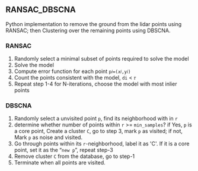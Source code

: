 ## RANSAC_DBSCNA

Python implementation to remove the ground from the lidar points using RANSAC; then Clustering over the remaining points using DBSCNA. <br>

### RANSAC

1. Randomly select a minimal subset of points required to solve the model
2. Solve the model
3. Compute error function for each point `p𝑖=(𝑥𝑖,y𝑖)`
4. Count the points consistent with the model, `di` < `𝜏`
5. Repeat step 1-4 for N-iterations, choose the model with most inlier points

### DBSCNA

1. Randomly select a unvisited point `p`, find its neighborhood with in `r`
2. determine whether number of points within `r` >= `min_samples`? if Yes, `p` is a core point, Create a cluster `C`, go to step 3, mark `p` as visited; if not, Mark `p` as noise and visited.<br>
3. Go through points within its `r`-neighborhood, label it as 'C'. If it is a core point, set it as the “`new p`”, repeat step-3
4. Remove cluster `C` from the database, go to step-1
5. Terminate when all points are visited.
